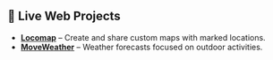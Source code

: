 ## 🚀 Live Web Projects
- **[Locomap](https://www.locomap.org/)** – Create and share custom maps with marked locations.
- **[MoveWeather](https://move-weather-one.vercel.app/)** – Weather forecasts focused on outdoor activities.
